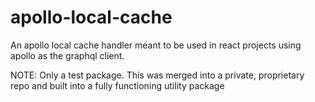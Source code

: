 # apollo-local-cache
An apollo local cache handler meant to be used in react projects using apollo as the graphql client.

NOTE: Only a test package. This was merged into a private, proprietary repo and built into a fully functioning utility package
